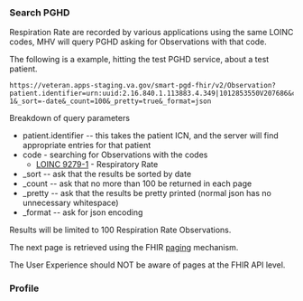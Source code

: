 

### Search PGHD

Respiration Rate are recorded by various applications using the same LOINC codes, MHV will query PGHD asking for Observations with that code. 

The following is a example, hitting the test PGHD service, about a test patient. 
```
https://veteran.apps-staging.va.gov/smart-pgd-fhir/v2/Observation?patient.identifier=urn:uuid:2.16.840.1.113883.4.349|1012853550V207686&code=http://loinc.org|9279-1&_sort=-date&_count=100&_pretty=true&_format=json 
```
Breakdown of query parameters
- patient.identifier -- this takes the patient ICN, and the server will find appropriate entries for that patient
- code - searching for Observations with the codes
  - [LOINC 9279-1](https://loinc.org/9279-1/) - Respiratory Rate
- _sort -- ask that the results be sorted by date
- _count -- ask that no more than 100 be returned in each page
- _pretty -- ask that the results be pretty printed (normal json has no unnecessary whitespace)
- _format -- ask for json encoding

Results will be limited to 100 Respiration Rate Observations.

The next page is retrieved using the FHIR [paging](http://hl7.org/fhir/http.html#paging) mechanism.

The User Experience should NOT be aware of pages at the FHIR API level.

### Profile
